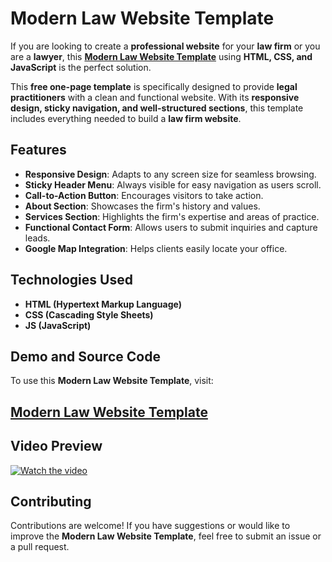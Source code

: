 # Modern Law Website Template

If you are looking to create a **professional website** for your **law firm** or you are a **lawyer**, this **<a href="https://jvcodes.com/law-website-template/">Modern Law Website Template</a>** using **HTML, CSS, and JavaScript** is the perfect solution.

This **free one-page template** is specifically designed to provide **legal practitioners** with a clean and functional website. With its **responsive design, sticky navigation, and well-structured sections**, this template includes everything needed to build a **law firm website**.

## Features

- **Responsive Design**: Adapts to any screen size for seamless browsing.
- **Sticky Header Menu**: Always visible for easy navigation as users scroll.
- **Call-to-Action Button**: Encourages visitors to take action.
- **About Section**: Showcases the firm's history and values.
- **Services Section**: Highlights the firm's expertise and areas of practice.
- **Functional Contact Form**: Allows users to submit inquiries and capture leads.
- **Google Map Integration**: Helps clients easily locate your office.

## Technologies Used

- **HTML (Hypertext Markup Language)**
- **CSS (Cascading Style Sheets)**
- **JS (JavaScript)**

## Demo and Source Code

To use this **Modern Law Website Template**, visit:

## <a href="https://jvcodes.com/law-website-template/">Modern Law Website Template</a>

## Video Preview

[![Watch the video](https://img.youtube.com/vi/HRI6ccY7Vuc/0.jpg)](https://www.youtube.com/watch?v=HRI6ccY7Vuc)

## Contributing

Contributions are welcome! If you have suggestions or would like to improve the **Modern Law Website Template**, feel free to submit an issue or a pull request.
